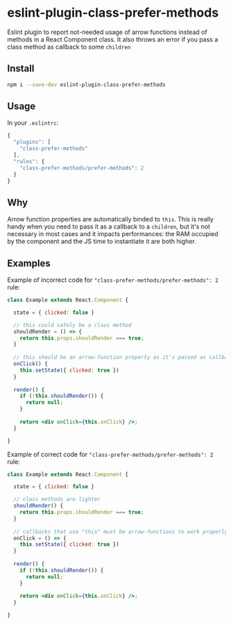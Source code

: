 # eslint-plugin-class-prefer-methods 
Eslint plugin to report not-needed usage of arrow functions instead of methods in a React Component class.
It also throws an error if you pass a class method as callback to some `children`

## Install
```sh
npm i --save-dev eslint-plugin-class-prefer-methods
```

## Usage
In your `.eslintrc`:

```javascript
{
  "plugins": [
    "class-prefer-methods"
  ],
  "rules": {
    "class-prefer-methods/prefer-methods": 2
  }
}
```

## Why
Arrow function properties are automatically binded to `this`.
This is really handy when you need to pass it as a callback to a `children`, but it's not necessary in most cases and it impacts performances: the RAM occupied by the component and the JS time to instantiate it are both higher.

## Examples
Example of incorrect code for `"class-prefer-methods/prefer-methods": 2` rule:

```jsx
class Example extends React.Component {

  state = { clicked: false }

  // this could safely be a class method 
  shouldRender = () => {
    return this.props.shouldRender === true;
  }
  
  // this should be an arrow-function property as it's passed as callback to a children
  onClick() {
    this.setState({ clicked: true })
  }
  
  render() {
    if (!this.shouldRender()) {
      return null;
    }
    
    return <div onClick={this.onClick} />;
  }

}
```

Example of correct code for `"class-prefer-methods/prefer-methods": 2` rule:

```jsx
class Example extends React.Component {

  state = { clicked: false }

  // class methods are lighter
  shouldRender() {
    return this.props.shouldRender === true;
  }
  
  // callbacks that use "this" must be arrow-functions to work properly
  onClick = () => {
    this.setState({ clicked: true })
  }
  
  render() {
    if (!this.shouldRender()) {
      return null;
    }
    
    return <div onClick={this.onClick} />;
  }

}
```
